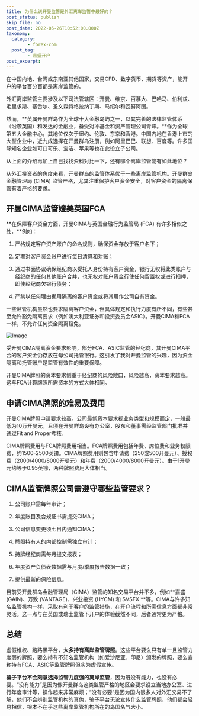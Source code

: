 ```yaml
---
title: 为什么说开曼监管是外汇离岸监管中最好的？
post_status: publish
skip_file: no
post_date: 2022-05-26T10:52:00.000Z
taxonomy:
  category:
        - forex-com
  post_tag:
        - 嘉盛开户
post_excerpt: 
---
```

在中国内地、台湾或东南亚其他国家，交易CFD、数字货币、期货等资产，能开户的平台百分百都是离岸监管的。

外汇离岸监管主要涉及以下司法管辖区：开曼、维京、百慕大、巴哈马、伯利兹、毛里求斯、塞舌尔、圣文森特格拉纳丁斯、马绍尔和瓦努阿图。

然而，**英属开曼群岛作为全球十大金融岛屿之一，以其完善的法律监管体系（沿袭英国）和发达的金融业，备受对冲基金和资产管理公司青睐。**作为全球第五大金融中心，其地位仅次于纽约、伦敦、东京和香港。中国内地在香港上市的大型企业中，近九成选择在开曼群岛注册，例如阿里巴巴、联想、百度等。许多国际知名企业如可口可乐、宝洁、苹果等也在此设立子公司。

从上面的介绍再加上自己找找资料对比一下，还有哪个离岸监管能有如此地位？

从外汇投资者的角度来看，开曼群岛的监管体系优于一些离岸监管机构。开曼群岛金融管理局 (CIMA) 监管严格，尤其注重保护客户资金安全，对客户资金的隔离保管有着严格的要求。

## 开曼CIMA监管媲美英国FCA

**在保障客户资金方面，开曼CIMA与英国金融行为监管局 (FCA) 有许多相似之处，**例如：

1. 严格规定客户资产账户的命名规则，确保资金存放于客户名下；

1. 定期对客户资金账户进行每日清算和对账；

1. 通过书面协议确保经纪商以受托人身份持有客户资金，银行无权将此类账户与经纪商的任何其他账户合并，也无权对账户资金行使任何留置权或进行扣押，即使经纪商欠银行债务；

1. 严禁以任何理由挪用隔离的客户资金或将其用作公司自有资金。

一些监管机构虽然也要求隔离客户资金，但具体规定和执行力度有所不同，有些甚至允许豁免隔离要求（例如澳大利亚证券和投资委员会ASIC）。开曼CIMA和FCA一样，不允许任何资金隔离豁免。

![Image](https://prod-files-secure.s3.us-west-2.amazonaws.com/39ed1227-6d7d-4570-be36-9ccd4a2c4241/bd849744-3fcb-4a37-8312-357962c8f065/image.png?X-Amz-Algorithm=AWS4-HMAC-SHA256&X-Amz-Content-Sha256=UNSIGNED-PAYLOAD&X-Amz-Credential=ASIAZI2LB466XWGX4J3Z%2F20250705%2Fus-west-2%2Fs3%2Faws4_request&X-Amz-Date=20250705T161350Z&X-Amz-Expires=3600&X-Amz-Security-Token=IQoJb3JpZ2luX2VjEDwaCXVzLXdlc3QtMiJHMEUCICkiJQjjrSqzVOrYMm0GwRw9OIefDDxvq5lc4bKFKtY1AiEAjqXLAX7K2zN9NwCUodgXNEgawY1n%2BPFiND7rRB4U37Uq%2FwMIRRAAGgw2Mzc0MjMxODM4MDUiDG8yaykxccf4sQMI7yrcAw2KxO7uRJV9VUjmdPPCgqfLz6TMuUPkGC1mhfDieUsQQmYq1JMmfb0j1SZgdLqSbE88dS1Bl7T9p%2BSfAUDbcvMZqRon6rhZQPuzhdmLf7T0kV7vBCk68voyShVfdE4h7bmn6CiLZhOQT4f4dAeurf3%2BN28l7Eo3ylgPen2dcZCZsbEjIHKZBYXuSS7Ab5g2gr03Jahz6bvaLCoNCpQ5sI5m4aCS37S8IyESd4OKCD87n8NdYCKS14knN7jhDAXUq5lzTcYH%2FQS%2FXA%2FZuP0q%2BJ02q95I%2B53XvR%2FyCBUnktbV2e4TvwrM2lGRbLVmXavho%2FJc6p7XSaThVeqHdaGbDkQPhTOhEDVioXPY44Uj6DswiyrTwv%2BTGXp9QzWMiyKuPxYWVv6VTu9%2Fwhw%2B6Zlrtu8KY3tUsSiinDa1DtN2ANsH0i9JK4DsKfE3BLiDQtWptLptZMHtbT5YSDVrELOSgfahvwgAIYKlTEe%2F7VtcEHDkz3xq%2B1cjgvRLhSJpsF2g7d5TFqASGSg1Whi%2F8uNQRXZM08bCaaMetZ4r%2BxeKjDi2Go5I1ALCy8bpFD%2BiXVNyvNADRZ675Pg9vXEQJhg2pzLMQNL8orEZ8hcQriGXqBhi5d7QUIv0Hf%2BDZraLMPSmpMMGOqUBaz5Dq6gHeIGfob1N9tBIkCmT7GJxkMksNBZm1Wi18oLHVT9C4l2AfkQo%2FFXcAdS4MfQoN6ZiZUyf%2Bv1W3cJALfAsLaqgm7rIkzFtJMTG9L8WpoAkjA1cQc9BPdWJdaGujwSmex5brmiD4AYJWACZTkeEHJfmcKWwe99vWLCUm1qpKP1Rj%2BElNlZzEG6L%2BZdNDxFdwG2qA8P7O3H63B2zYtLz0ZE5&X-Amz-Signature=450e734796fe218707f8223e4ab561158d6cea233a80c72b5a12f29483b8e958&X-Amz-SignedHeaders=host&x-amz-checksum-mode=ENABLED&x-id=GetObject)

受开曼CIMA隔离资金要求影响，部分FCA、ASIC监管的经纪商，其开曼CIMA平台的客户资金仍存放在母公司托管银行。这引发了我对开曼监管的兴趣，因为资金隔离和托管账户是监管有效性的重要保障。

开曼CIMA牌照的资本要求侧重于经纪商的风险敞口，风险越高，资本要求越高。这与FCA计算牌照所需资本的方式大体相同。

## **申请CIMA牌照的难易及费用**

开曼CIMA牌照申请要求较高。公司最低资本要求视业务类型和规模而定，一般最低为10万开曼元，且须在开曼群岛设有办公室，股东和董事需经监管部门批准并通过Fit and Proper考核。

CIMA牌照费用与FCA牌照费用相当。FCA牌照费用包括年费、席位费和业务权限费，约1500-2500英镑。CIMA牌照费用则包含申请费（250或500开曼元）、授权费（2000/4000/8000开曼元）和年费（2000/4000/8000开曼元）。由于1开曼元约等于0.95英镑，两种牌照费用大体相当。

## CIMA监管牌照公司需遵守哪些监管要求？

1. 公司账户需每年审计；

1. 年度账目及合规证书需提交CIMA；

1. 公司信息变更须七日内通知CIMA；

1. 牌照持有人的内部控制需独立审计；

1. 持牌经纪商需每月提交报表；

1. 年度资产负债表数据需与月度/季度报告数据一致；

1. 提供最新的保险信息。

目前受开曼群岛金融管理局（CIMA）监管的知名交易平台并不多，例如**嘉盛 (GAIN)、万致 (VANTAGE)、兴业投资 (HYCM) 和 SVSFX **等。CIMA与许多知名监管机构一样，采取有利于客户的监管措施，在开户流程和所需信息方面都非常灵活。这一点与在英国或瑞士监管下开户的体验截然不同，后者通常更为严格。

## 总结

虚假维权、跑路黑平台，**大多持有离岸监管牌照**。这些平台要么只有单一且监管力度弱的牌照，要么持有不知名监管机构（如爱沙尼亚、印尼）颁发的牌照，要么宣称持有FCA、ASIC等监管牌照但实为虚假宣传。

**骗子平台不会刻意选择监管力度强的离岸监管**，因为既没有能力，也没有必要。“没有能力”是因为像开曼群岛这类监管严格的地区会要求设立当地办公室、进行年度审计等，操作起来非常麻烦；“没有必要”是因为国内很多人对外汇交易不了解，他们不会辨别监管机构的真伪，骗子平台无论宣传什么监管牌照，他们都会轻易相信，根本不在乎这些离岸监管机构所在的岛国名气大小。